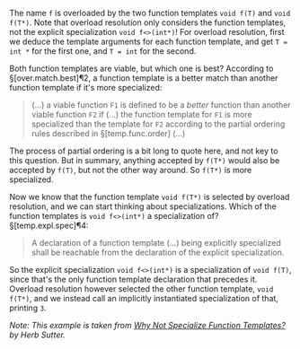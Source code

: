 The name `f` is overloaded by the two function templates `void f(T)` and `void f(T*)`. Note that overload resolution only considers the function templates, not the explicit specialization `void f<>(int*)`! For overload resolution, first we deduce the template arguments for each function template, and get `T = int *` for the first one, and `T = int` for the second.

Both function templates are viable, but which one is best? According to §[over.match.best]¶2, a function template is a better match than another function template if it's more specialized:

> (...) a viable function `F1` is defined to be a *better* function than another viable function `F2` if (...) the function template for `F1` is more specialized than the template for `F2` according to the partial ordering rules described in §[temp.func.order] (...)

The process of partial ordering is a bit long to quote here, and not key to this question. But in summary, anything accepted by `f(T*)` would also be accepted by `f(T)`, but not the other way around. So `f(T*)` is more specialized.

Now we know that the function template `void f(T*)` is selected by overload resolution, and we can start thinking about specializations. Which of the function templates is `void f<>(int*)` a specialization of? §[temp.expl.spec]¶4:

> A declaration of a function template (...) being explicitly specialized shall be reachable from the declaration of the explicit specialization.

So the explicit specialization `void f<>(int*)` is a specialization of `void f(T)`, since that's the only function template declaration that precedes it. Overload resolution however selected the other function template, `void f(T*)`, and we instead call an implicitly instantiated specialization of that, printing `3`.

*Note: This example is taken from [Why Not Specialize Function Templates?](https://web.archive.org/web/20240427164422/https://www.gotw.ca/publications/mill17.htm) by Herb Sutter.*